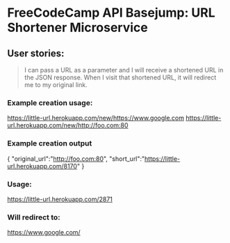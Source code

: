 # FreeCodeCamp API Basejump: URL Shortener Microservice
## User stories:

> I can pass a URL as a parameter and I will receive a shortened URL in the JSON response.
> When I visit that shortened URL, it will redirect me to my original link.
### Example creation usage:
https://little-url.herokuapp.com/new/https://www.google.com
https://little-url.herokuapp.com/new/http://foo.com:80
### Example creation output
{ "original_url":"http://foo.com:80", "short_url":"https://little-url.herokuapp.com/8170" }
### Usage:
https://little-url.herokuapp.com/2871
### Will redirect to:
https://www.google.com/
